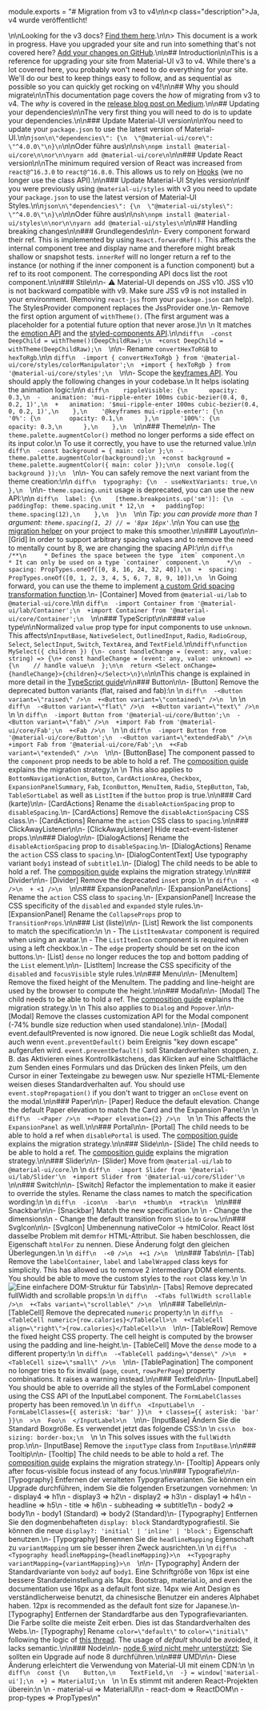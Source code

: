 module.exports = "# Migration from v3 to v4\n\n<p class=\"description\">Ja, v4 wurde veröffentlicht!</p>\n\nLooking for the v3 docs? [Find them here](https://material-ui.com/versions/).\n\n> This document is a work in progress. Have you upgraded your site and run into something that's not covered here? [Add your changes on GitHub](https://github.com/Foso/material-ui/blob/master/docs/src/pages/guides/migration-v3/migration-v3.md).\n\n## Introduction\n\nThis is a reference for upgrading your site from Material-UI v3 to v4. While there's a lot covered here, you probably won't need to do everything for your site. We'll do our best to keep things easy to follow, and as sequential as possible so you can quickly get rocking on v4!\n\n## Why you should migrate\n\nThis documentation page covers the *how* of migrating from v3 to v4. The *why* is covered in the [release blog post on Medium](https://medium.com/material-ui/material-ui-v4-is-out-4b7587d1e701).\n\n## Updating your dependencies\n\nThe very first thing you will need to do is to update your dependencies.\n\n### Update Material-UI version\n\nYou need to update your `package.json` to use the latest version of Material-UI.\n\n```json\n\"dependencies\": {\n  \"@material-ui/core\": \"^4.0.0\"\n}\n```\n\nOder führe aus\n\n```sh\nnpm install @material-ui/core\n\nor\n\nyarn add @material-ui/core\n```\n\n### Update React version\n\nThe minimum required version of React was increased from `react@^16.3.0` to `react@^16.8.0`. This allows us to rely on [Hooks](https://reactjs.org/docs/hooks-intro.html) (we no longer use the class API).\n\n### Update Material-UI Styles version\n\nIf you were previously using `@material-ui/styles` with v3 you need to update your `package.json` to use the latest version of Material-UI Styles.\n\n```json\n\"dependencies\": {\n  \"@material-ui/styles\": \"^4.0.0\"\n}\n```\n\nOder führe aus\n\n```sh\nnpm install @material-ui/styles\n\nor\n\nyarn add @material-ui/styles\n```\n\n## Handling breaking changes\n\n### Grundlegendes\n\n- Every component forward their ref. This is implemented by using `React.forwardRef()`. This affects the internal component tree and display name and therefore might break shallow or snapshot tests. `innerRef` will no longer return a ref to the instance (or nothing if the inner component is a function component) but a ref to its root component. The corresponding API docs list the root component.\n\n### Stile\n\n- ⚠️ Material-UI depends on JSS v10. JSS v10 is not backward compatible with v9. Make sure JSS v9 is not installed in your environment. (Removing `react-jss` from your `package.json` can help). The StylesProvider component replaces the JssProvider one.\n- Remove the first option argument of `withTheme()`. (The first argument was a placeholder for a potential future option that never arose.)\n  \n    It matches the [emotion API](https://emotion.sh/docs/introduction) and the [styled-components API](https://www.styled-components.com).\n\n```diff\n  -const DeepChild = withTheme()(DeepChildRaw);\n  +const DeepChild = withTheme(DeepChildRaw);\n  ```\n\n- Rename `convertHexToRGB` to `hexToRgb`.\n\n  ```diff\n  -import { convertHexToRgb } from '@material-ui/core/styles/colorManipulator';\n  +import { hexToRgb } from '@material-ui/core/styles';\n  ```\n\n- Scope the [keyframes API](https://cssinjs.org/jss-syntax/#keyframes-animation). You should apply the following changes in your codebase.\n  It helps isolating the animation logic:\n\n  ```diff\n    rippleVisible: {\n      opacity: 0.3,\n  -   animation: 'mui-ripple-enter 100ms cubic-bezier(0.4, 0, 0.2, 1)',\n  +   animation: '$mui-ripple-enter 100ms cubic-bezier(0.4, 0, 0.2, 1)',\n    },\n    '@keyframes mui-ripple-enter': {\n      '0%': {\n        opacity: 0.1,\n      },\n      '100%': {\n        opacity: 0.3,\n      },\n    },\n  ```\n\n### Theme\n\n- The `theme.palette.augmentColor()` method no longer performs a side effect on its input color.\n  To use it correctly, you have to use the returned value.\n\n  ```diff\n  -const background = { main: color };\n  -theme.palette.augmentColor(background);\n  +const background = theme.palette.augmentColor({ main: color });\n\n  console.log({ background });\n  ```\n\n- You can safely remove the next variant from the theme creation:\n\n  ```diff\n  typography: {\n  - useNextVariants: true,\n  },\n  ```\n\n- `theme.spacing.unit` usage is deprecated, you can use the new API:\n\n  ```diff\n  label: {\n    [theme.breakpoints.up('sm')]: {\n  -   paddingTop: theme.spacing.unit * 12,\n  +   paddingTop: theme.spacing(12),\n    },\n  }\n  ```\n\n  *Tip: you can provide more than 1 argument: `theme.spacing(1, 2) // = '8px 16px'`*.\n\n  You can use [the migration helper](https://github.com/Foso/material-ui/tree/master/packages/material-ui-codemod/README.md#theme-spacing-api) on your project to make this smoother.\n\n### Layout\n\n- [Grid] In order to support arbitrary spacing values and to remove the need to mentally count by 8, we are changing the spacing API:\n\n  ```diff\n    /**\n     * Defines the space between the type `item` component.\n     * It can only be used on a type `container` component.\n     */\n  -  spacing: PropTypes.oneOf([0, 8, 16, 24, 32, 40]),\n  +  spacing: PropTypes.oneOf([0, 1, 2, 3, 4, 5, 6, 7, 8, 9, 10]),\n  ```\n  Going forward, you can use the theme to implement [a custom Grid spacing transformation function](https://material-ui.com/system/spacing/#transformation).\n- [Container] Moved from `@material-ui/lab` to `@material-ui/core`.\n\n  ```diff\n  -import Container from '@material-ui/lab/Container';\n  +import Container from '@material-ui/core/Container';\n  ```\n\n### TypeScript\n\n#### `value` type\n\nNormalized `value` prop type for input components to use `unknown`. This affects\n`InputBase`, `NativeSelect`, `OutlinedInput`, `Radio`, `RadioGroup`, `Select`, `SelectInput`, `Switch`, `TextArea`,  and `TextField`.\n\n```diff\nfunction MySelect({ children }) {\n- const handleChange = (event: any, value: string) => {\n+ const handleChange = (event: any, value: unknown) => {\n    // handle value\n  };\n\n  return <Select onChange={handleChange}>{children}</Select>\n}\n```\n\nThis change is explained in more detail in the [TypeScript guide](/guides/typescript/#handling-value-and-event-handlers)\n\n### Button\n\n- [Button] Remove the deprecated button variants (flat, raised and fab):\n  \n  ```diff\n  -<Button variant=\"raised\" />\n  +<Button variant=\"contained\" />\n  ```\n  \n  ```diff\n  -<Button variant=\"flat\" />\n  +<Button variant=\"text\" />\n  ```\n  \n  ```diff\n  -import Button from '@material-ui/core/Button';\n  -<Button variant=\"fab\" />\n  +import Fab from '@material-ui/core/Fab';\n  +<Fab />\n  ```\n  \n  ```diff\n  -import Button from '@material-ui/core/Button';\n  -<Button variant=\"extendedFab\" />\n  +import Fab from '@material-ui/core/Fab';\n  +<Fab variant=\"extended\" />\n  ```\n\n- [ButtonBase] The component passed to the `component` prop needs to be able to hold a ref. The [composition guide](/guides/composition/#caveat-with-refs) explains the migration strategy.\n  \n    This also applies to `BottomNavigationAction`, `Button`, `CardActionArea`, `Checkbox`, `ExpansionPanelSummary`, `Fab`, `IconButton`, `MenuItem`, `Radio`, `StepButton`, `Tab`, `TableSortLabel` as well as `ListItem` if the `button` prop is true.\n\n### Card (karte)\n\n- [CardActions] Rename the `disableActionSpacing` prop to `disableSpacing`.\n- [CardActions] Remove the `disableActionSpacing` CSS class.\n- [CardActions] Rename the `action` CSS class to `spacing`.\n\n### ClickAwayListener\n\n- [ClickAwayListener] Hide react-event-listener props.\n\n### Dialog\n\n- [DialogActions] Rename the `disableActionSpacing` prop to `disableSpacing`.\n- [DialogActions] Rename the `action` CSS class to `spacing`.\n- [DialogContentText] Use typography variant `body1` instead of `subtitle1`.\n- [Dialog] The child needs to be able to hold a ref. The [composition guide](/guides/composition/#caveat-with-refs) explains the migration strategy.\n\n### Divider\n\n- [Divider] Remove the deprecated `inset` prop.\n  \n  ```diff\n  - <0 />\n  + <1 />\n  ```\n\n### ExpansionPanel\n\n- [ExpansionPanelActions] Rename the `action` CSS class to `spacing`.\n- [ExpansionPanel] Increase the CSS specificity of the `disabled` and `expanded` style rules.\n- [ExpansionPanel] Rename the `CollapseProps` prop to `TransitionProps`.\n\n### List (liste)\n\n- [List] Rework the list components to match the specification:\n  \n  - The `ListItemAvatar` component is required when using an avatar.\n  - The `ListItemIcon` component is required when using a left checkbox.\n  - The `edge` property should be set on the icon buttons.\n- [List] `dense` no longer reduces the top and bottom padding of the `List` element.\n\n- [ListItem] Increase the CSS specificity of the `disabled` and `focusVisible` style rules.\n\n### Menu\n\n- [MenuItem] Remove the fixed height of the MenuItem. The padding and line-height are used by the browser to compute the height.\n\n### Modal\n\n- [Modal] The child needs to be able to hold a ref. The [composition guide](/guides/composition/#caveat-with-refs) explains the migration strategy.\n  \n    This also applies to `Dialog` and `Popover`.\n\n- [Modal] Remove the classes customization API for the Modal component (-74% bundle size reduction when used standalone).\n\n- [Modal] event.defaultPrevented is now ignored. Die neue Logik schließt das Modal, auch wenn `event.preventDefault()` beim Ereignis \"key down escape\" aufgerufen wird. `event.preventDefault()` soll Standardverhalten stoppen, z. B. das Aktivieren eines Kontrollkästchens, das Klicken auf eine Schaltfläche zum Senden eines Formulars und das Drücken des linken Pfeils, um den Cursor in einer Texteingabe zu bewegen usw. Nur spezielle HTML-Elemente weisen dieses Standardverhalten auf. You should use `event.stopPropagation()` if you don't want to trigger an `onClose` event on the modal.\n\n### Paper\n\n- [Paper] Reduce the default elevation. Change the default Paper elevation to match the Card and the Expansion Panel:\n  \n  ```diff\n  -<Paper />\n  +<Paper elevation={2} />\n  ```\n  \n    This affects the `ExpansionPanel` as well.\n\n### Portal\n\n- [Portal] The child needs to be able to hold a ref when `disablePortal` is used. The [composition guide](/guides/composition/#caveat-with-refs) explains the migration strategy.\n\n### Slide\n\n- [Slide] The child needs to be able to hold a ref. The [composition guide](/guides/composition/#caveat-with-refs) explains the migration strategy.\n\n### Slider\n\n- [Slider] Move from `@material-ui/lab` to `@material-ui/core`.\n  \n  ```diff\n  -import Slider from '@material-ui/lab/Slider'\n  +import Slider from '@material-ui/core/Slider'\n  ```\n\n### Switch\n\n- [Switch] Refactor the implementation to make it easier to override the styles. Rename the class names to match the specification wording:\n  \n  ```diff\n  -icon\n  -bar\n  +thumb\n  +track\n  ```\n\n### Snackbar\n\n- [Snackbar] Match the new specification.\n  \n  - Change the dimensions\n  - Change the default transition from `Slide` to `Grow`.\n\n### SvgIcon\n\n- [SvgIcon] Umbenennung nativeColor -> htmlColor. React löst dasselbe Problem mit dem`for` HTML-Attribut. Sie haben beschlossen, die Eigenschaft `htmlFor` zu nennen. Diese Änderung folgt den gleichen Überlegungen.\n  \n  ```diff\n  -<0 />\n  +<1 />\n  ```\n\n### Tabs\n\n- [Tab] Remove the `labelContainer`, `label` and `labelWrapped` class keys for simplicity. This has allowed us to remove 2 intermediary DOM elements. You should be able to move the custom styles to the `root` class key.\n  \n    ![Eine einfachere DOM-Struktur für Tabs](https://user-images.githubusercontent.com/3165635/53287870-53a35500-3782-11e9-9431-2d1a14a41be0.png)\n\n- [Tabs] Remove deprecated fullWidth and scrollable props:\n  \n  ```diff\n  -<Tabs fullWidth scrollable />\n  +<Tabs variant=\"scrollable\" />\n  ```\n\n### Tabelle\n\n- [TableCell] Remove the deprecated `numeric` property:\n  \n  ```diff\n  -<TableCell numeric>{row.calories}</TableCell>\n  +<TableCell align=\"right\">{row.calories}</TableCell>\n  ```\n\n- [TableRow] Remove the fixed height CSS property. The cell height is computed by the browser using the padding and line-height.\n- [TableCell] Move the `dense` mode to a different property:\n  \n  ```diff\n  -<TableCell padding=\"dense\" />\n  +<TableCell size=\"small\" />\n  ```\n\n- [TablePagination] The component no longer tries to fix invalid (`page`, `count`, `rowsPerPage`) property combinations. It raises a warning instead.\n\n### Textfeld\n\n- [InputLabel] You should be able to override all the styles of the FormLabel component using the CSS API of the InputLabel component. The `FormLabelClasses` property has been removed.\n  \n  ```diff\n  <InputLabel\n  - FormLabelClasses={{ asterisk: 'bar' }}\n  + classes={{ asterisk: 'bar' }}\n  >\n  Foo\n  </InputLabel>\n  ```\n\n- [InputBase] Ändern Sie die Standard Boxgröße. Es verwendet jetzt das folgende CSS:\n  \n  ```css\n  box-sizing: border-box;\n  ```\n  \n    This solves issues with the `fullWidth` prop.\n\n- [InputBase] Remove the `inputType` class from `InputBase`.\n\n### Tooltip\n\n- [Tooltip] The child needs to be able to hold a ref. The [composition guide](/guides/composition/#caveat-with-refs) explains the migration strategy.\n- [Tooltip] Appears only after focus-visible focus instead of any focus.\n\n### Typografie\n\n- [Typography] Entfernen der veralteten Typografievarianten. Sie können ein Upgrade durchführen, indem Sie die folgenden Ersetzungen vornehmen: \n  - display4 => h1\n  - display3 => h2\n  - display2 => h3\n  - display1 => h4\n  - headline => h5\n  - title => h6\n  - subheading => subtitle1\n  - body2 => body1\n  - body1 (Standard) => body2 (Standard)\n- [Typography] Entfernen Sie den dogmenbehafteten `display: block` Standardtypografiestil. Sie können die neue `display?: 'initial' | 'inline' | 'block';` Eigenschaft benutzen.\n- [Typography] Benennen Sie die `headlineMapping` Eigenschaft zu `variantMapping` um sie besser ihren Zweck ausrichten.\n  \n  ```diff\n  -<Typography headlineMapping={headlineMapping}>\n  +<Typography variantMapping={variantMapping}>\n  ```\n\n- [Typography] Ändern der Standardvariante von `body2` auf `body1`. Eine Schriftgröße von 16px ist eine bessere Standardeinstellung als 14px. Bootstrap, material.io, and even the documentation use 16px as a default font size. 14px wie Ant Design es verständlicherweise benutzt, da chinesische Benutzer ein anderes Alphabet haben. 12px is recommended as the default font size for Japanese.\n- [Typography] Entfernen der Standardfarbe aus den Typografievarianten. Die Farbe sollte die meiste Zeit erben. Dies ist das Standardverhalten des Webs.\n- [Typography] Rename `color=\"default\"` to `color=\"initial\"` following the logic of [this thread](https://github.com/Foso/material-ui/issues/13028). The usage of *default* should be avoided, it lacks semantic.\n\n### Node\n\n- [node 6 wird nicht mehr unterstützt](https://github.com/nodejs/Release/blob/eb91c94681ea968a69bf4a4fe85c656ed44263b3/README.md#release-schedule); Sie sollten ein Upgrade auf node 8 durchführen.\n\n### UMD\n\n- Diese Änderung erleichtert die Verwendung von Material-UI mit einem CDN:\n  \n  ```diff\n  const {\n    Button,\n    TextField,\n  -} = window['material-ui'];\n  +} = MaterialUI;\n  ```\n  \n    Es stimmt mit anderen React-Projekten überein:\n  \n  - material-ui => MaterialUI\n  - react-dom => ReactDOM\n  - prop-types => PropTypes\n"